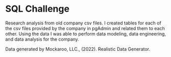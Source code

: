 # SQL Challenge
Research analysis from old company csv files. 
I created tables for each of the csv files provided by the company in pgAdmin and related them to each other. Using the data I was able to perform data modeling, data engineering, and data analysis for the company.

Data generated by Mockaroo, LLC., (2022). Realistic Data Generator.
